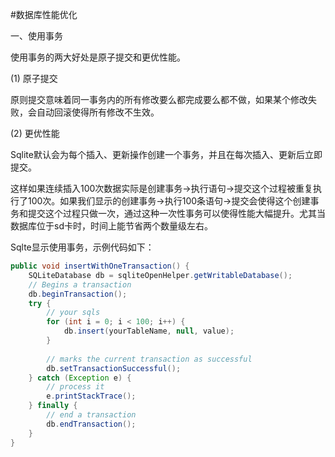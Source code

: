 #数据库性能优化

一、使用事务

使用事务的两大好处是原子提交和更优性能。

(1) 原子提交

原则提交意味着同一事务内的所有修改要么都完成要么都不做，如果某个修改失败，会自动回滚使得所有修改不生效。
 
(2) 更优性能

Sqlite默认会为每个插入、更新操作创建一个事务，并且在每次插入、更新后立即提交。

这样如果连续插入100次数据实际是创建事务->执行语句->提交这个过程被重复执行了100次。如果我们显示的创建事务->执行100条语句->提交会使得这个创建事务和提交这个过程只做一次，通过这种一次性事务可以使得性能大幅提升。尤其当数据库位于sd卡时，时间上能节省两个数量级左右。

Sqlte显示使用事务，示例代码如下：
```Java
public void insertWithOneTransaction() {
    SQLiteDatabase db = sqliteOpenHelper.getWritableDatabase();
    // Begins a transaction
    db.beginTransaction();
    try {
        // your sqls
        for (int i = 0; i < 100; i++) {
            db.insert(yourTableName, null, value);
        }
 
        // marks the current transaction as successful
        db.setTransactionSuccessful();
    } catch (Exception e) {
        // process it
        e.printStackTrace();
    } finally {
        // end a transaction
        db.endTransaction();
    }
}
```
